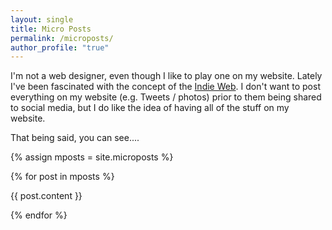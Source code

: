 ```yaml
---
layout: single
title: Micro Posts
permalink: /microposts/
author_profile: "true"
---
```


I'm not a web designer, even though I like to play one on my website. Lately I've been fascinated with the concept of the [Indie Web](https://indieweb.org/why). I don't want to post everything on my website (e.g. Tweets / photos) prior to them being shared to social media, but I do like the idea of having all of the stuff on my website.

That being said, you can see....


{% assign mposts = site.microposts %}

{% for post in mposts %}

{{ post.content }}
 
{% endfor %}
